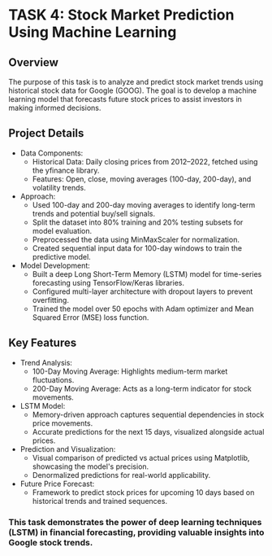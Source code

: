 # TASK 4: Stock Market Prediction Using Machine Learning
## Overview
The purpose of this task is to analyze and predict stock market trends using historical stock data for Google (GOOG). The goal is to develop a machine learning model that forecasts future stock prices to assist investors in making informed decisions.

## Project Details
* Data Components:
  - Historical Data: Daily closing prices from 2012–2022, fetched using the yfinance library.
  - Features: Open, close, moving averages (100-day, 200-day), and volatility trends.
* Approach:
  - Used 100-day and 200-day moving averages to identify long-term trends and potential buy/sell signals.
  - Split the dataset into 80% training and 20% testing subsets for model evaluation.
  - Preprocessed the data using MinMaxScaler for normalization.
  - Created sequential input data for 100-day windows to train the predictive model.
* Model Development:
  - Built a deep Long Short-Term Memory (LSTM) model for time-series forecasting using TensorFlow/Keras libraries.
  - Configured multi-layer architecture with dropout layers to prevent overfitting.
  - Trained the model over 50 epochs with Adam optimizer and Mean Squared Error (MSE) loss function.
 
## Key Features
* Trend Analysis:
  - 100-Day Moving Average: Highlights medium-term market fluctuations.
  - 200-Day Moving Average: Acts as a long-term indicator for stock movements.
* LSTM Model:
  - Memory-driven approach captures sequential dependencies in stock price movements.
  - Accurate predictions for the next 15 days, visualized alongside actual prices.
* Prediction and Visualization:
  - Visual comparison of predicted vs actual prices using Matplotlib, showcasing the model's precision.
  - Denormalized predictions for real-world applicability.
* Future Price Forecast:
  - Framework to predict stock prices for upcoming 10 days based on historical trends and trained sequences.

### This task demonstrates the power of deep learning techniques (LSTM) in financial forecasting, providing valuable insights into Google stock trends.

  

